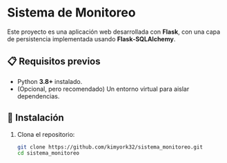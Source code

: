 # Sistema de Monitoreo

Este proyecto es una aplicación web desarrollada con **Flask**, con una capa de persistencia implementada usando **Flask‑SQLAlchemy**.

## 📋 Requisitos previos

- Python **3.8+** instalado.
- (Opcional, pero recomendado) Un entorno virtual para aislar dependencias.

## 🔧 Instalación

1. Clona el repositorio:
   ```bash
   git clone https://github.com/kimyork32/sistema_monitoreo.git
   cd sistema_monitoreo